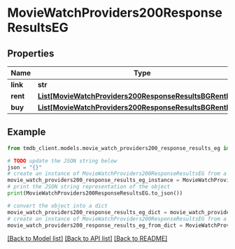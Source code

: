 # MovieWatchProviders200ResponseResultsEG


## Properties

Name | Type | Description | Notes
------------ | ------------- | ------------- | -------------
**link** | **str** |  | [optional] 
**rent** | [**List[MovieWatchProviders200ResponseResultsBGRentInner]**](MovieWatchProviders200ResponseResultsBGRentInner.md) |  | [optional] 
**buy** | [**List[MovieWatchProviders200ResponseResultsBGRentInner]**](MovieWatchProviders200ResponseResultsBGRentInner.md) |  | [optional] 

## Example

```python
from tmdb_client.models.movie_watch_providers200_response_results_eg import MovieWatchProviders200ResponseResultsEG

# TODO update the JSON string below
json = "{}"
# create an instance of MovieWatchProviders200ResponseResultsEG from a JSON string
movie_watch_providers200_response_results_eg_instance = MovieWatchProviders200ResponseResultsEG.from_json(json)
# print the JSON string representation of the object
print(MovieWatchProviders200ResponseResultsEG.to_json())

# convert the object into a dict
movie_watch_providers200_response_results_eg_dict = movie_watch_providers200_response_results_eg_instance.to_dict()
# create an instance of MovieWatchProviders200ResponseResultsEG from a dict
movie_watch_providers200_response_results_eg_from_dict = MovieWatchProviders200ResponseResultsEG.from_dict(movie_watch_providers200_response_results_eg_dict)
```
[[Back to Model list]](../README.md#documentation-for-models) [[Back to API list]](../README.md#documentation-for-api-endpoints) [[Back to README]](../README.md)


